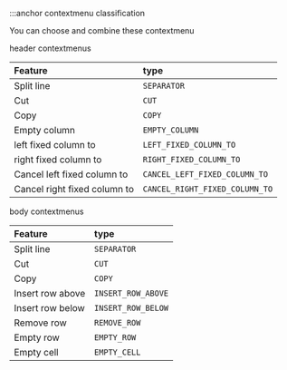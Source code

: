 :::anchor contextmenu classification

You can choose and combine these contextmenu

header contextmenus

| Feature                      | type                           |
| :--------------------------- | :----------------------------- |
| Split line                   | `SEPARATOR`                    |
| Cut                          | `CUT`                          |
| Copy                         | `COPY`                         |
| Empty column                 | `EMPTY_COLUMN`                 |
| left fixed column to         | `LEFT_FIXED_COLUMN_TO`         |
| right fixed column to        | `RIGHT_FIXED_COLUMN_TO`        |
| Cancel left fixed column to  | `CANCEL_LEFT_FIXED_COLUMN_TO`  |
| Cancel right fixed column to | `CANCEL_RIGHT_FIXED_COLUMN_TO` |

body contextmenus

| Feature          | type               |
| :--------------- | :----------------- |
| Split line       | `SEPARATOR`        |
| Cut              | `CUT`              |
| Copy             | `COPY`             |
| Insert row above | `INSERT_ROW_ABOVE` |
| Insert row below | `INSERT_ROW_BELOW` |
| Remove row       | `REMOVE_ROW`       |
| Empty row        | `EMPTY_ROW`        |
| Empty cell       | `EMPTY_CELL`       |
